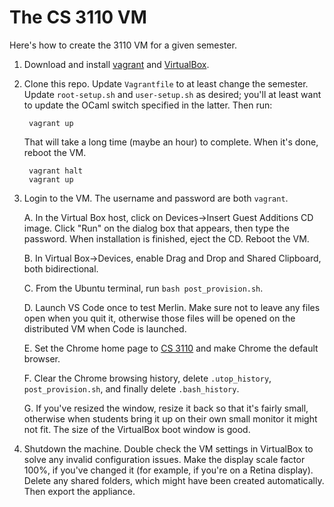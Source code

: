 # The CS 3110 VM

Here's how to create the 3110 VM for a given semester.

1. Download and install [vagrant][] and [VirtualBox][].

2. Clone this repo.  Update `Vagrantfile` to at least change
   the semester.  Update `root-setup.sh` and `user-setup.sh`
   as desired; you'll at least want to update the OCaml
   switch specified in the latter.  Then run:

        vagrant up
        
   That will take a long time (maybe an hour) to complete.
   When it's done, reboot the VM.
   
   		vagrant halt
   		vagrant up

3. Login to the VM.  The username and password are both `vagrant`.

   A. In the Virtual Box host, click on Devices->Insert Guest Additions CD image.
   Click "Run" on the dialog box that appears, then type the password. When
   installation is finished, eject the CD.  Reboot the VM.   

   B. In Virtual Box->Devices, enable Drag and Drop and Shared Clipboard, both
   bidirectional.

   C. From the Ubuntu terminal, run `bash post_provision.sh`.
   
   D. Launch VS Code once to test Merlin.  Make sure not to leave any files
   open when you quit it, otherwise those files will be opened on the
   distributed VM when Code is launched.
   
   E. Set the Chrome home page to [CS 3110][3110] and make Chrome the default browser.

   F. Clear the Chrome browsing history, delete `.utop_history`, `post_provision.sh`,
   and finally delete `.bash_history`.
   
   G. If you've resized the window, resize it back so that it's fairly small,
   otherwise when students bring it up on their own small monitor it might not
   fit.  The size of the VirtualBox boot window is good.

4. Shutdown the machine. Double check the VM settings in VirtualBox to solve any
   invalid configuration issues. Make the display scale factor 100%, if you've
   changed it (for example, if you're on a Retina display). Delete any shared
   folders, which might have been created automatically. Then export the
   appliance.

[vagrant]: http://www.vagrantup.com/downloads.html
[VirtualBox]: https://www.virtualbox.org/wiki/Downloads
[3110]: http://cs3110.org
[man]: http://caml.inria.fr/pub/docs/manual-ocaml/
[cms]: http://cms.csuglab.cornell.edu/
